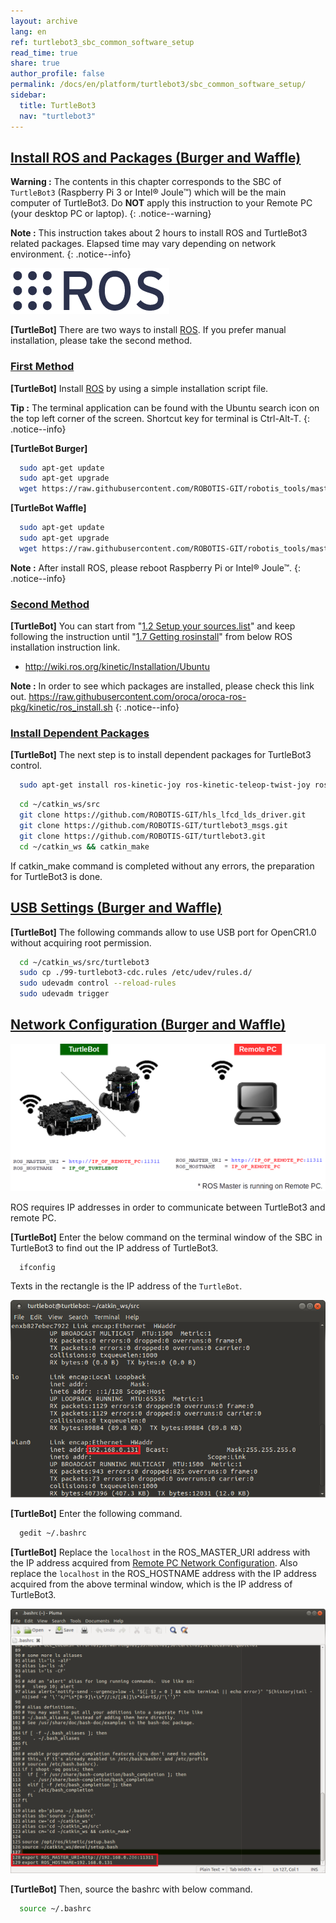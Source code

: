 ```yaml
---
layout: archive
lang: en
ref: turtlebot3_sbc_common_software_setup
read_time: true
share: true
author_profile: false
permalink: /docs/en/platform/turtlebot3/sbc_common_software_setup/
sidebar:
  title: TurtleBot3
  nav: "turtlebot3"
---
```


<div style="counter-reset: h1 5"></div>
<div style="counter-reset: h2 2"></div>

## [Install ROS and Packages (Burger and Waffle)](#install-ros-and-packages-burger-and-waffle)

**Warning :** The contents in this chapter corresponds to the SBC of `TurtleBot3` (Raspberry Pi 3 or Intel® Joule™) which will be the main computer of TurtleBot3. Do **NOT** apply this instruction to your Remote PC (your desktop PC or laptop).
{: .notice--warning}

**Note :** This instruction takes about 2 hours to install ROS and TurtleBot3 related packages. Elapsed time may vary depending on network environment.
{: .notice--info}

![](/assets/images/platform/turtlebot3/logo_ros.png)

**[TurtleBot]** There are two ways to install [ROS][ros]. If you prefer manual installation, please take the second method.

### [First Method](#first-method)

**[TurtleBot]** Install [ROS][ros] by using a simple installation script file.

**Tip :** The terminal application can be found with the Ubuntu search icon on the top left corner of the screen. Shortcut key for terminal is Ctrl-Alt-T.
{: .notice--info}

**[TurtleBot Burger]**

``` bash
  sudo apt-get update
  sudo apt-get upgrade
  wget https://raw.githubusercontent.com/ROBOTIS-GIT/robotis_tools/master/install_ros_kinetic_rp3.sh && chmod 755 ./install_ros_kinetic_rp3.sh && bash ./install_ros_kinetic_rp3.sh
```

**[TurtleBot Waffle]**

``` bash
  sudo apt-get update
  sudo apt-get upgrade
  wget https://raw.githubusercontent.com/ROBOTIS-GIT/robotis_tools/master/install_ros_kinetic.sh && chmod 755 ./install_ros_kinetic.sh && bash ./install_ros_kinetic.sh
```

**Note :** After install ROS, please reboot Raspberry Pi or Intel® Joule™.
{: .notice--info}

### [Second Method](#second-method)

**[TurtleBot]** You can start from "[1.2 Setup your sources.list][12-setup-your-sourceslist]" and keep following the instruction until "[1.7 Getting rosinstall][17-getting-rosinstall]" from below ROS installation instruction link.

- http://wiki.ros.org/kinetic/Installation/Ubuntu

**Note :** In order to see which packages are installed, please check this link out. https://raw.githubusercontent.com/oroca/oroca-ros-pkg/kinetic/ros_install.sh
{: .notice--info}

### [Install Dependent Packages](#install-dependent-packages)

**[TurtleBot]** The next step is to install dependent packages for TurtleBot3 control.

``` bash
  sudo apt-get install ros-kinetic-joy ros-kinetic-teleop-twist-joy ros-kinetic-teleop-twist-keyboard ros-kinetic-laser-proc ros-kinetic-rgbd-launch ros-kinetic-depthimage-to-laserscan ros-kinetic-rosserial-arduino ros-kinetic-rosserial-python ros-kinetic-rosserial-server ros-kinetic-rosserial-client ros-kinetic-rosserial-msgs ros-kinetic-amcl ros-kinetic-map-server ros-kinetic-move-base ros-kinetic-urdf ros-kinetic-xacro ros-kinetic-compressed-image-transport ros-kinetic-rqt-image-view ros-kinetic-gmapping ros-kinetic-navigation
```

``` bash
  cd ~/catkin_ws/src
  git clone https://github.com/ROBOTIS-GIT/hls_lfcd_lds_driver.git
  git clone https://github.com/ROBOTIS-GIT/turtlebot3_msgs.git
  git clone https://github.com/ROBOTIS-GIT/turtlebot3.git
  cd ~/catkin_ws && catkin_make
```

If catkin_make command is completed without any errors, the preparation for TurtleBot3 is done.

## [USB Settings (Burger and Waffle)](#usb-settings-burger-and-waffle)

**[TurtleBot]** The following commands allow to use USB port for OpenCR1.0 without acquiring root permission.

``` bash
  cd ~/catkin_ws/src/turtlebot3
  sudo cp ./99-turtlebot3-cdc.rules /etc/udev/rules.d/
  sudo udevadm control --reload-rules
  sudo udevadm trigger
```

## [Network Configuration (Burger and Waffle)](#network-configuration-burger-and-waffle)

![](/assets/images/platform/turtlebot3/software/network_configuration.png)

ROS requires IP addresses in order to communicate between TurtleBot3 and remote PC.

**[TurtleBot]** Enter the below command on the terminal window of the SBC in TurtleBot3 to find out the IP address of TurtleBot3.

``` bash
  ifconfig
```

Texts in the rectangle is the IP address of the `TurtleBot`.

![](/assets/images/platform/turtlebot3/software/network_configuration4.png)

**[TurtleBot]** Enter the following command.

``` bash
  gedit ~/.bashrc
```

**[TurtleBot]** Replace the `localhost` in the ROS_MASTER_URI address with the IP address acquired from [Remote PC Network Configuration][remote-pc-network-configuration]. Also replace the `localhost` in the ROS_HOSTNAME address with the IP address acquired from the above terminal window, which is the IP address of TurtleBot3.

![](/assets/images/platform/turtlebot3/software/network_configuration5.png)

**[TurtleBot]** Then, source the bashrc with below command.

``` bash
  source ~/.bashrc
```

[12-setup-your-sourceslist]: http://wiki.ros.org/kinetic/Installation/Ubuntu#Installation.2BAC8-Ubuntu.2BAC8-Sources.Setup_your_sources.list
[17-getting-rosinstall]: http://wiki.ros.org/kinetic/Installation/Ubuntu#Getting_rosinstall
[remote-pc-network-configuration]: http://turtlebot3.robotis.com/en/latest/pc_software.html#network-configuration
[ros]: http://wiki.ros.org
